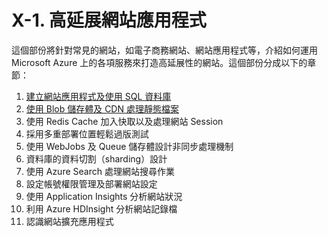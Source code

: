 # X-1. 高延展網站應用程式

這個部份將針對常見的網站，如電子商務網站、網站應用程式等，介紹如何運用 Microsoft Azure 上的各項服務來打造高延展性的網站。這個部份分成以下的章節：

1. [建立網站應用程式及使用 SQL 資料庫](01_creating_web_apps_and_using_sql_database.md)
2. [使用 Blob 儲存體及 CDN 處理靜態檔案](02_using_blob_storage_and_cdn_to_process_static_files.md)
3. 使用 Redis Cache 加入快取以及處理網站 Session
4. 採用多重部署位置輕鬆過版測試
5. 使用 WebJobs 及 Queue 儲存體設計非同步處理機制
6. 資料庫的資料切割（sharding）設計
7. 使用 Azure Search 處理網站搜尋作業
8. 設定帳號權限管理及部署網站設定
9. 使用 Application Insights 分析網站狀況
10. 利用 Azure HDInsight 分析網站記錄檔
11. 認識網站擴充應用程式